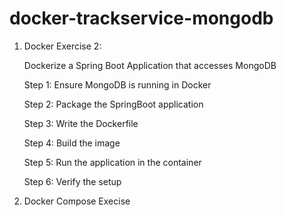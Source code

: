 # docker-trackservice-mongodb

1. Docker Exercise 2:

    Dockerize a Spring Boot Application that accesses MongoDB
    
    Step 1: Ensure MongoDB is running in Docker
    
    Step 2: Package the SpringBoot application
    
    Step 3: Write the Dockerfile
    
    Step 4: Build the image
    
    Step 5: Run the application in the container
    
    Step 6: Verify the setup
    
2. Docker Compose Execise
